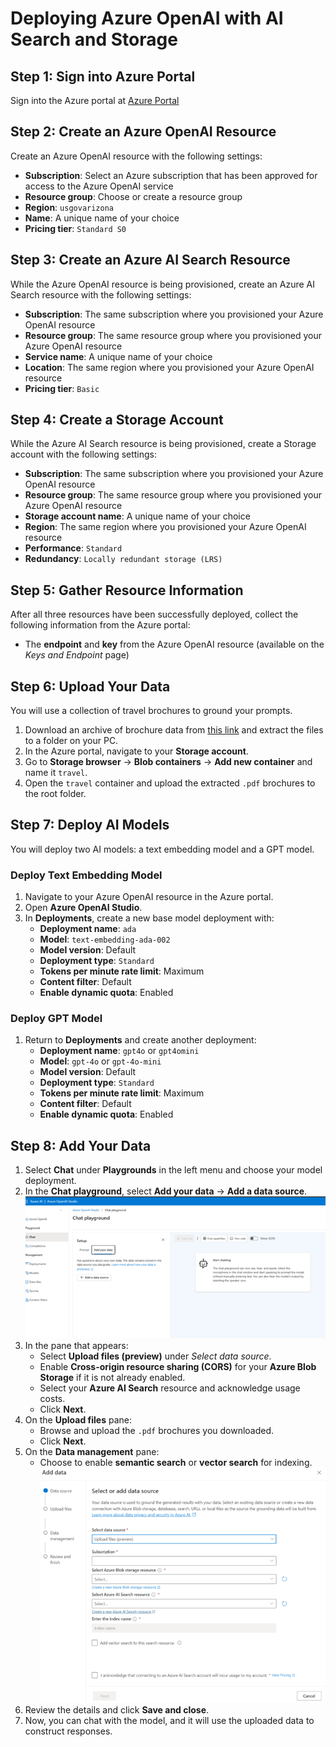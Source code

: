 # Deploying Azure OpenAI with AI Search and Storage

## Step 1: Sign into Azure Portal
Sign into the Azure portal at [Azure Portal](https://portal.azure.us)

## Step 2: Create an Azure OpenAI Resource
Create an Azure OpenAI resource with the following settings:

- **Subscription**: Select an Azure subscription that has been approved for access to the Azure OpenAI service
- **Resource group**: Choose or create a resource group
- **Region**: `usgovarizona`
- **Name**: A unique name of your choice
- **Pricing tier**: `Standard S0`
 

## Step 3: Create an Azure AI Search Resource
While the Azure OpenAI resource is being provisioned, create an Azure AI Search resource with the following settings:

- **Subscription**: The same subscription where you provisioned your Azure OpenAI resource
- **Resource group**: The same resource group where you provisioned your Azure OpenAI resource
- **Service name**: A unique name of your choice
- **Location**: The same region where you provisioned your Azure OpenAI resource
- **Pricing tier**: `Basic`

## Step 4: Create a Storage Account
While the Azure AI Search resource is being provisioned, create a Storage account with the following settings:

- **Subscription**: The same subscription where you provisioned your Azure OpenAI resource
- **Resource group**: The same resource group where you provisioned your Azure OpenAI resource
- **Storage account name**: A unique name of your choice
- **Region**: The same region where you provisioned your Azure OpenAI resource
- **Performance**: `Standard`
- **Redundancy**: `Locally redundant storage (LRS)`

## Step 5: Gather Resource Information
After all three resources have been successfully deployed, collect the following information from the Azure portal:

- The **endpoint** and **key** from the Azure OpenAI resource (available on the *Keys and Endpoint* page)

## Step 6: Upload Your Data
You will use a collection of travel brochures to ground your prompts.

1. Download an archive of brochure data from [this link](https://aka.ms/own-data-brochures) and extract the files to a folder on your PC.
2. In the Azure portal, navigate to your **Storage account**.
3. Go to **Storage browser** → **Blob containers** → **Add new container** and name it `travel`.
4. Open the `travel` container and upload the extracted `.pdf` brochures to the root folder.

## Step 7: Deploy AI Models
You will deploy two AI models: a text embedding model and a GPT model.

### Deploy Text Embedding Model
1. Navigate to your Azure OpenAI resource in the Azure portal.
2. Open **Azure OpenAI Studio**.
3. In **Deployments**, create a new base model deployment with:
   - **Deployment name**: `ada`
   - **Model**: `text-embedding-ada-002`
   - **Model version**: Default
   - **Deployment type**: `Standard`
   - **Tokens per minute rate limit**: Maximum
   - **Content filter**: Default
   - **Enable dynamic quota**: Enabled

### Deploy GPT Model
1. Return to **Deployments** and create another deployment:
   - **Deployment name**: `gpt4o` or `gpt4omini`
   - **Model**: `gpt-4o` or `gpt-4o-mini`
   - **Model version**: Default
   - **Deployment type**: `Standard`
   - **Tokens per minute rate limit**: Maximum
   - **Content filter**: Default
   - **Enable dynamic quota**: Enabled

## Step 8: Add Your Data
1. Select **Chat** under **Playgrounds** in the left menu and choose your model deployment.
2. In the **Chat playground**, select **Add your data** → **Add a data source**.
   ![Azure OpenAI Studio Screenshot](/Session%201/AOAIStudio.png)
3. In the pane that appears:
   - Select **Upload files (preview)** under *Select data source*.
   - Enable **Cross-origin resource sharing (CORS)** for your **Azure Blob Storage** if it is not already enabled.
   - Select your **Azure AI Search** resource and acknowledge usage costs.
   - Click **Next**.
4. On the **Upload files** pane:
   - Browse and upload the `.pdf` brochures you downloaded.
   - Click **Next**.
5. On the **Data management** pane:
   - Choose to enable **semantic search** or **vector search** for indexing.
   ![Add your data](/Session%201/BYOD.png)     
6. Review the details and click **Save and close**.
7. Now, you can chat with the model, and it will use the uploaded data to construct responses.
